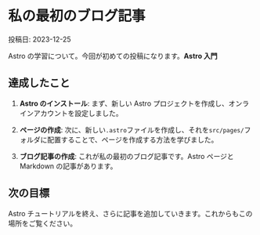 # 私の最初のブログ記事

投稿日: 2023-12-25

Astro の学習について。今回が初めての投稿になります。**Astro 入門**

## 達成したこと

1. **Astro のインストール**: まず、新しい Astro プロジェクトを作成し、オンラインアカウントを設定しました。

2. **ページの作成**: 次に、新しい`.astro`ファイルを作成し、それを`src/pages/`フォルダに配置することで、ページを作成する方法を学びました。

3. **ブログ記事の作成**: これが私の最初のブログ記事です。Astro ページと Markdown の記事があります。

## 次の目標

Astro チュートリアルを終え、さらに記事を追加していきます。これからもこの場所をご覧ください。
